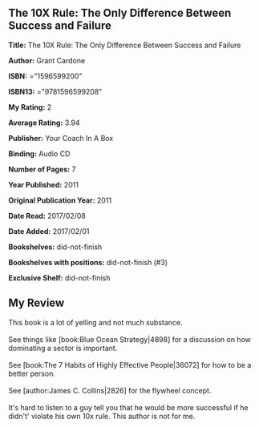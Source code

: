 ## The 10X Rule: The Only Difference Between Success and Failure

**Title:** The 10X Rule: The Only Difference Between Success and Failure

**Author:** Grant Cardone

**ISBN:** ="1596599200"

**ISBN13:** ="9781596599208"

**My Rating:** 2

**Average Rating:** 3.94

**Publisher:** Your Coach In A Box

**Binding:** Audio CD

**Number of Pages:** 7

**Year Published:** 2011

**Original Publication Year:** 2011

**Date Read:** 2017/02/08

**Date Added:** 2017/02/01

**Bookshelves:** did-not-finish

**Bookshelves with positions:** did-not-finish (#3)

**Exclusive Shelf:** did-not-finish


## My Review

This book is a lot of yelling and not much substance.<br/><br/>See things like [book:Blue Ocean Strategy|4898] for a discussion on how dominating a sector is important.<br/><br/>See [book:The 7 Habits of Highly Effective People|36072] for how to be a better person.<br/><br/>See [author:James C. Collins|2826] for the flywheel concept.<br/><br/>It's hard to listen to a guy tell you that he would be more successful if he didn't' violate his own 10x rule. This author is not for me.
